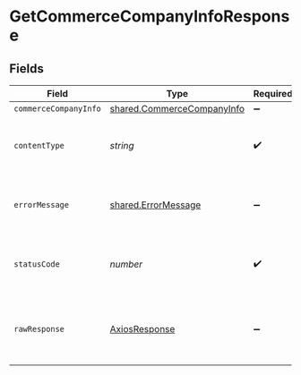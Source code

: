 # GetCommerceCompanyInfoResponse


## Fields

| Field                                                                           | Type                                                                            | Required                                                                        | Description                                                                     |
| ------------------------------------------------------------------------------- | ------------------------------------------------------------------------------- | ------------------------------------------------------------------------------- | ------------------------------------------------------------------------------- |
| `commerceCompanyInfo`                                                           | [shared.CommerceCompanyInfo](../../../sdk/models/shared/commercecompanyinfo.md) | :heavy_minus_sign:                                                              | OK                                                                              |
| `contentType`                                                                   | *string*                                                                        | :heavy_check_mark:                                                              | HTTP response content type for this operation                                   |
| `errorMessage`                                                                  | [shared.ErrorMessage](../../../sdk/models/shared/errormessage.md)               | :heavy_minus_sign:                                                              | Your API request was not properly authorized.                                   |
| `statusCode`                                                                    | *number*                                                                        | :heavy_check_mark:                                                              | HTTP response status code for this operation                                    |
| `rawResponse`                                                                   | [AxiosResponse](https://axios-http.com/docs/res_schema)                         | :heavy_minus_sign:                                                              | Raw HTTP response; suitable for custom response parsing                         |